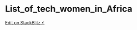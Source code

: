 # List_of_tech_women_in_Africa

[Edit on StackBlitz ⚡️](https://stackblitz.com/edit/web-platform-rqxttf)